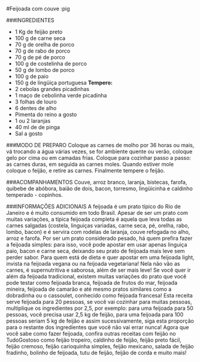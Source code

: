 #Feijoada com couve :pig

###INGREDIENTES
 - 1 Kg de feijão preto
 - 100 g de carne seca
 - 70 g de orelha de porco
 - 70 g de rabo de porco
 - 70 g de pé de porco
 - 100 g de costelinha de porco
 - 50 g de lombo de porco
 - 100 g de paio
 - 150 g de lingüiça portuguesa
**Tempero:**
 - 2 cebolas grandes picadinhas
 - 1 maço de cebolinha verde picadinha
 - 3 folhas de louro
 - 6 dentes de alho
 - Pimenta do reino a gosto
 - 1 ou 2 laranjas
 - 40 ml de de pinga
 - Sal a gosto

###MODO DE PREPARO
Coloque as carnes de molho por 36 horas ou mais, vá trocando a água várias vezes, se for ambiente quente ou verão, coloque gelo por cima ou em camadas frias.
Coloque para cozinhar passo a passo: as carnes duras, em seguida as carnes moles.
Quando estiver mole coloque o feijão, e retire as carnes.
Finalmente tempere o feijão.

###ACOMPANHAMENTOS
Couve, arroz branco, laranja, bistecas, farofa, quibebe de abóbora, baião de dois, bacon, torresmo, lingüicinha e caldinho temperado - copinhos.

###INFORMAÇÕES ADICIONAIS
A feijoada é um prato típico do Rio de Janeiro e é muito consumido em todo Brasil. Apesar de ser um prato com muitas variações, a típica feijoada completa é aquela que leva todas as carnes salgadas (costela, linguiças variadas, carne seca, pé, orelha, rabo, lombo, bacon) e é servira com rodelas de laranja, couve refogada no alho, arroz e farofa.  Por ser um prato considerado pesado, há quem prefira fazer a feijoada simples: para isso, você pode apostar em usar apenas linguiça paio, bacon e carne seca, deixando seu prato de feijoada mais leve sem perder sabor. Para quem está de dieta e quer apostar em uma feijoada light, invista na feijoada vegana ou na feijoada vegetariana! Nela não vão as carnes, é supernutritiva e saborosa, além de ser mais leve!   Se você quer ir além da feijoada tradicional, existem muitas variações do prato que você pode testar como feijoada branca, feijoada de frutos do mar, feijoada mineira, feijoada de camarão e até mesmo pratos similares como a dobradinha ou o cassoulet, conhecido como feijoada francesa! Esta receita serve feijoada para 20 pessoas, se você vai cozinhar para muitas pessoas, multiplique os ingredientes por 2,5, por exemplo: para uma feijoada para 50 pessoas, você precisa usar 2,5 kg de feijão, para uma feijoada para 100 pessoas seriam 5 kg de feijão e assim sucessivamente, siga esta proporção para o restante dos ingredientes que você não vai errar nunca! Agora que você sabe como fazer feijoada, confira outras receitas com feijão no TudoGostoso como feijão tropeiro, caldinho de feijão, feijão preto fácil, feijão cremoso, feijão carioquinha simples, feijão mexicano, salada de feijão fradinho, bolinho de feijoada, tutu de feijão, feijão de corda e muito mais!
